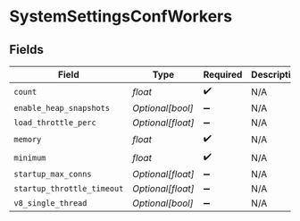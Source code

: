 # SystemSettingsConfWorkers


## Fields

| Field                      | Type                       | Required                   | Description                |
| -------------------------- | -------------------------- | -------------------------- | -------------------------- |
| `count`                    | *float*                    | :heavy_check_mark:         | N/A                        |
| `enable_heap_snapshots`    | *Optional[bool]*           | :heavy_minus_sign:         | N/A                        |
| `load_throttle_perc`       | *Optional[float]*          | :heavy_minus_sign:         | N/A                        |
| `memory`                   | *float*                    | :heavy_check_mark:         | N/A                        |
| `minimum`                  | *float*                    | :heavy_check_mark:         | N/A                        |
| `startup_max_conns`        | *Optional[float]*          | :heavy_minus_sign:         | N/A                        |
| `startup_throttle_timeout` | *Optional[float]*          | :heavy_minus_sign:         | N/A                        |
| `v8_single_thread`         | *Optional[bool]*           | :heavy_minus_sign:         | N/A                        |